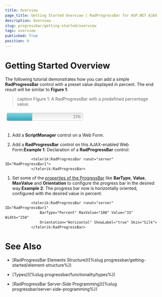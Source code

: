 ```yaml
---
title: Overview
page_title: Getting Started Overview | RadProgressBar for ASP.NET AJAX Documentation
description: Overview
slug: progressbar/getting-started/overview
tags: overview
published: True
position: 0
---
```


# Getting Started Overview



The following tutorial demonstrates how you can add a simple **RadProgressBar** control with a preset value displayed in percent. The end result will be similar to	**Figure 1**:
>caption Figure 1: A RadProgressBar with a predefined percentage value.

![progress-bar-getting-started-1](images/progress-bar-getting-started-1.png)

## 

1. Add a **ScriptManager** control on a Web Form.

1. Add a **RadProgressBar** control on this AJAX-enabled Web Form:**Example 1**: Declaration of a **RadProgressBar** control:

````ASPNET
			<telerik:RadProgressBar runat="server" ID="RadProgressBar1">
			</telerik:RadProgressBar>
````



1. Set some of the [properties of the ProgressBar](http://www.telerik.com/help/aspnet-ajax/t_telerik_web_ui_radprogressbar.html) like **BarType**, **Value**, **MaxValue** and **Orientation**	to configure the progress bar in the desired way.**Example 2**: The progress bar now is horizontally oriented, configured with the desired value in percent:

````ASPNET
			<telerik:RadProgressBar runat="server" ID="RadProgressBar1" 
				BarType="Percent" MaxValue="100" Value="33" Width="250" 
				Orientation="Horizontal" ShowLabel="true" Skin="Silk">
			</telerik:RadProgressBar>
````



# See Also

 * [RadProgressBar Elements Structure]({%slug progressbar/getting-started/element-structure%})

 * [Types]({%slug progressbar/functionality/types%})

 * [RadProgressBar Server-Side Programming]({%slug progressbar/server-side-programming%})
